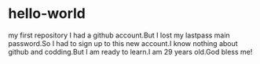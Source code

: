 # hello-world
my first repository
I had a github account.But I lost my lastpass main password.So I had to sign up to this new account.I know nothing about github and codding.But I am ready to learn.I am 29 years old.God bless me!
